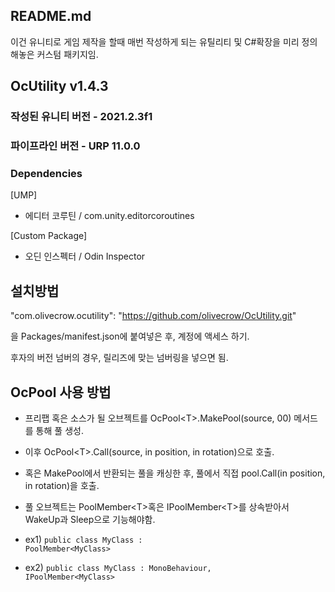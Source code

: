 ﻿## README.md

이건 유니티로 게임 제작을 할때 매번 작성하게 되는 유틸리티 및 C#확장을 미리 정의해놓은 커스텀 패키지임.

## OcUtility v1.4.3

### 작성된 유니티 버전 - 2021.2.3f1
### 파이프라인 버전 - URP 11.0.0

### Dependencies

[UMP]
- 에디터 코루틴 / com.unity.editorcoroutines

[Custom Package]
- 오딘 인스펙터 / Odin Inspector

## 설치방법

"com.olivecrow.ocutility": "https://github.com/olivecrow/OcUtility.git"

을 Packages/manifest.json에 붙여넣은 후, 계정에 액세스 하기.

후자의 버전 넘버의 경우, 릴리즈에 맞는 넘버링을 넣으면 됨.


## OcPool 사용 방법
- 프리팹 혹은 소스가 될 오브젝트를 OcPool&lt;T&gt;.MakePool(source, 00) 메서드를 통해 풀 생성.
- 이후 OcPool&lt;T&gt;.Call(source, in position, in rotation)으로 호출.
- 혹은 MakePool에서 반환되는 풀을 캐싱한 후, 풀에서 직접 pool.Call(in position, in rotation)을 호출.

- 풀 오브젝트는 PoolMember&lt;T&gt;혹은 IPoolMember&lt;T&gt;를 상속받아서 WakeUp과 Sleep으로 기능해야함.
- ex1) <code>public class MyClass : PoolMember&lt;MyClass&gt;</code>
- ex2) <code>public class MyClass : MonoBehaviour, IPoolMember&lt;MyClass&gt;</code>
